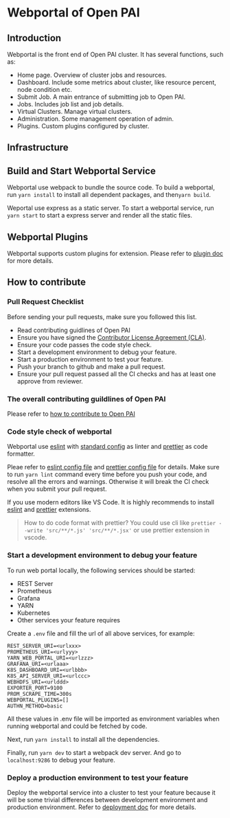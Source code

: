 # Webportal of Open PAI

## Introduction

Webportal is the front end of Open PAI cluster. It has several functions, such as:

- Home page. Overview of cluster jobs and resources.
- Dashboard. Include some metrics about cluster, like resource percent, node condition etc.
- Submit Job. A main entrance of submitting job to Open PAI.
- Jobs. Includes job list and job details.
- Virtual Clusters. Manage virtual clusters.
- Administration. Some management operation of admin.
- Plugins. Custom plugins configured by cluster.

## Infrastructure

## Build and Start Webportal Service

Webportal use webpack to bundle the source code. To build a webportal, run ```yarn install``` to install all dependent packages, and then```yarn build```.

Weportal use express as a static server. To start a webportal service, run ```yarn start``` to start a express server and render all the static files.

## Webportal Plugins

Webportal supports custom plugins for extension. Please refer to [plugin doc](https://github.com/microsoft/pai/blob/master/docs/webportal/PLUGINS.md) for more details.

## How to contribute

### Pull Request Checklist

Before sending your pull requests, make sure you followed this list.

- Read contributing guidlines of Open PAI
- Ensure you have signed the [Contributor License Agreement (CLA)](https://cla.developers.google.com/).
- Ensure your code passes the code style check.
- Start a development environment to debug your feature.
- Start a production environment to test your feature.
- Push your branch to github and make a pull request.
- Ensure your pull request passed all the CI checks and has at least one approve from reviewer.

### The overall contributing guildlines of Open PAI

Please refer to [how to contribute to Open PAI](https://github.com/microsoft/pai#how-to-contribute)

### Code style check of webportal

Webportal use [eslint](https://eslint.org/docs/user-guide/getting-started) with [standard config](https://github.com/standard/eslint-config-standard) as linter and [prettier](https://prettier.io/docs/en/index.html) as code formatter.

Pleae refer to [eslint config file](./.eslintrc.js) and [prettier config file](./prettier.config.js) for details. Make sure to run ```yarn lint``` command every time before you push your code, and resolve all the errors and warnings. Otherwise it will break the CI check when you submit your pull request.

If you use modern editors like VS Code. It is highly recommends to install [eslint](https://marketplace.visualstudio.com/items?itemName=dbaeumer.vscode-eslint) and [prettier](https://marketplace.visualstudio.com/items?itemName=esbenp.prettier-vscode) extensions.

> How to do code format with prettier?
> You could use cli like ```prettier --write 'src/**/*.js' 'src/**/*.jsx'``` or use prettier extension in vscode.

### Start a development environment to debug your feature

To run web portal locally, the following services should be started:

- REST Server
- Prometheus
- Grafana
- YARN
- Kubernetes
- Other services your feature requires

Create a ```.env``` file and fill the url of all above services, for example:

```text
REST_SERVER_URI=<urlxxx>
PROMETHEUS_URI=<urlyyy>
YARN_WEB_PORTAL_URI=<urlzzz>
GRAFANA_URI=<urlaaa>
K8S_DASHBOARD_URI=<urlbbb>
K8S_API_SERVER_URI=<urlccc>
WEBHDFS_URI=<urlddd>
EXPORTER_PORT=9100
PROM_SCRAPE_TIME=300s
WEBPORTAL_PLUGINS=[]
AUTHN_METHOD=basic
```

All these values in .env file will be imported as environment variables when running webportal and could be fetched by code.

Next, run ```yarn install``` to install all the dependencies.

Finally, run ```yarn dev``` to start a webpack dev server. And go to ```localhost:9286``` to debug your feature.

### Deploy a production environment to test your feature

Deploy the webportal service into a cluster to test your feature because it will be some trivial differences between development environment and production environment. Refer to [deployment doc](https://github.com/microsoft/pai/blob/master/docs/upgrade/upgrade_to_v0.14.0.md) for more details.
